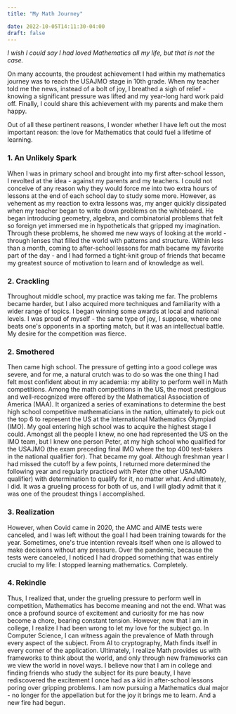 ```yaml
---
title: "My Math Journey"

date: 2022-10-05T14:11:30-04:00
draft: false
---
```

*I wish I could say I had loved Mathematics all my life, but that is not the case.*

<!--more-->
On many accounts, the proudest achievement I had within my mathematics journey was to reach the USAJMO stage in 10th grade. When my teacher told me the news, instead of a bolt of joy, I breathed a sigh of relief - knowing a significant pressure was lifted and my year-long hard work paid off. Finally, I could share this achievement with my parents and make them happy.

Out of all these pertinent reasons, I wonder whether I have left out the most important reason: the love for Mathematics that could fuel a lifetime of learning. 

### 1. An Unlikely Spark
When I was in primary school and brought into my first after-school lesson, I revolted at the idea - against my parents and my teachers. I could not conceive of any reason why they would force me into two extra hours of lessons at the end of each school day to study some more. However, as vehement as my reaction to extra lessons was, my anger quickly dissipated when my teacher began to write down problems on the whiteboard. He began introducing geometry, algebra, and combinatorial problems that felt so foreign yet immersed me in hypotheticals that gripped my imagination. Through these problems, he showed me new ways of looking at the world - through lenses that filled the world with patterns and structure. Within less than a month, coming to after-school lessons for math became my favorite part of the day - and I had formed a tight-knit group of friends that became my greatest source of motivation to learn and of knowledge as well.

### 2. Crackling
Throughout middle school, my practice was taking me far. The problems became harder, but I also acquired more techniques and familiarity with a wider range of topics. I began winning some awards at local and national levels. I was proud of myself - the same type of joy, I suppose, where one beats one's opponents in a sporting match, but it was an intellectual battle. My desire for the competition was fierce. 

### 2. Smothered
Then came high school. The pressure of getting into a good college was severe, and for me, a natural crutch was to do so was the one thing I had felt most confident about in my academia: my ability to perform well in Math competitions. 
Among the math competitions in the US, the most prestigious and well-recognized were offered by the Mathematical Association of America (MAA). It organized a series of examinations to determine the best high school competitive mathematicians in the nation, ultimately to pick out the top 6 to represent the US at the International Mathematics Olympiad (IMO). My goal entering high school was to acquire the highest stage I could. Amongst all the people I knew, no one had represented the US on the IMO team, but I knew one person Peter, at my high school who qualified for the USAJMO (the exam preceding final IMO where the top 400 test-takers in the national qualifier for). That became my goal. Although freshman year I had missed the cutoff by a few points, I returned more determined the following year and regularly practiced with Peter (the other USAJMO qualifier) with determination to qualify for it, no matter what. And ultimately, I did. It was a grueling process for both of us, and I will gladly admit that it was one of the proudest things I accomplished. 

### 3. Realization
However, when Covid came in 2020, the AMC and AIME tests were canceled, and I was left without the goal I had been training towards for the year. Sometimes, one's true intention reveals itself when one is allowed to make decisions without any pressure. Over the pandemic, because the tests were canceled, I noticed I had dropped something that was entirely crucial to my life: I stopped learning mathematics. Completely.

### 4. Rekindle
Thus, I realized that, under the grueling pressure to perform well in competition, Mathematics has become meaning and not the end. What was once a profound source of excitement and curiosity for me has now become a chore, bearing constant tension.
However, now that I am in college, I realize I had been wrong to let my love for the subject go. In Computer Science, I can witness again the prevalence of Math through every aspect of the subject. From AI to cryptography, Math finds itself in every corner of the application. Ultimately, I realize Math provides us with frameworks to think about the world, and only through new frameworks can we view the world in novel ways. I believe now that I am in college and finding friends who study the subject for its pure beauty, I have rediscovered the excitement I once had as a kid in after-school lessons poring over gripping problems.
I am now pursuing a Mathematics dual major - no longer for the appellation but for the joy it brings me to learn. And a new fire had begun.